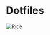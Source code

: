 # Dotfiles
![Rice](https://user-images.githubusercontent.com/54822569/183830274-0b1732e3-4f24-4c44-9b8a-5565ac860343.png)

